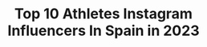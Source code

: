 ---
title: Top 10 Athletes Instagram Influencers In Spain in 2023
description: >-
  Find top athletes Instagram influencers in Spain in 2023. Most popular hashtags: #lifestyle #sport #entrenamiento.
platform: Instagram
hits: 197
text_top: Analyze the most popular Instagram influencers on inBeat.
text_bottom: Our search engine has 197 Instagram influencers like this in Spain for you to contact.
profiles:
  - username: "clgalicia"
    fullname: >-
      Clàudia Galicia Cotrina
    bio: >-
      🙋‍♀️ Skimo + MTB + Building Engineer 🎿 WorldChamps 🌈 🥇🥇🥈🥈🥈🥈🥉 💥 National Champs 🥇x 13 🚲 + 🎿 🚵‍♀️ 🥈 European Champ XCM 🤩 Megamo & Dynafit athlete Team
    location: "Spain"
    followers: 36936
    engagement: 1103
    commentsToLikes: 0.054231
    id: ck13bj44qvnie0i19h553kd52
    verified: false
    hashtags: "#megamopulse, #megamoteam"
  - username: "heldernunes78"
    fullname: >-
      Helder Pereira Nunes
    bio: >-
      Red Bull Athlete💥 Fútbol Club Barcelona 🏒7️⃣8️⃣ Seleção Nacional 🏒 contacto: 📩
    location: "Spain"
    followers: 41504
    engagement: 763
    commentsToLikes: 0.059097
    id: ck0u95uk995it0i193wk9k2da
    verified: true
    hashtags: "#paibabado, #1ano, #dateasas, #madeforwinners"
  - username: "miguelfitgym"
    fullname: >-
      ✨🥄MIGUELFITGYM🥄✨
    bio: >-
      #Cucharillapequeña Filosofía de Vida 💎@BiotechUSA Athlete💎 🇪🇸🏆IFBB🏆🇪🇸 💻Preparador físico online 📧miguelfitgym@gmail.com
    location: "Spain"
    followers: 31113
    engagement: 742
    commentsToLikes: 0.269624
    id: ckap9fjn2sgo50i78x2qin194
    verified: false
    hashtags: "#playa, #fitfam, #navarra, #cucharillapeque"
  - username: "paulita.workout"
    fullname: >-
      𝐏𝐚𝐮𝐥𝐚 𝐆𝐚𝐫𝐜í𝐚 🇪🇸🤸🏼‍♂️
    bio: >-
      STREET WORKOUT athlete. 1🏆Carnival Battles 2019. 10%dcto → “PAULITAH” @gymsailor 📚C.A.F.A.D📚 Madrid ✈️ VDÀ MI CANAL DE YOUTUBE ⬇️⬇️
    location: "Spain"
    followers: 14792
    engagement: 2700
    commentsToLikes: 0.084260
    id: ck6tkr1jy58my0j71ikhxnajn
    verified: false
    hashtags: "#fit, #gimnasio, #salud, #entrenamiento"
  - username: "guillemonz"
    fullname: >-
      Guille Monzón
    bio: >-
      🇪🇸🇨🇴🇺🇸 🔥@agon_gym athlete 🥶@myproteines embajador 🎧@grow.beats → ‘MONZON’ 🦍@powerbuilding_oficial 👇🏽40% dto. en MP👇🏽→ ‘MONZON’
    location: "Spain"
    followers: 42054
    engagement: 1778
    commentsToLikes: 0.157080
    id: ck6tkqq1e57zs0j71x0tpxv5h
    verified: false
    hashtags: "#bodybuilding, #fitness, #bodytransformation, #sixpack"
  - username: "cristhewanted"
    fullname: >-
      CRISTINA SASETA
    bio: >-
      Athlete 100m Sprinter, 1st of Spain Miss La Rioja 2018 Reina Belleza La Rioja 2018 Madrid, Spain
    location: "Spain"
    followers: 8201
    engagement: 1536
    commentsToLikes: 0.054323
    id: ckaoyslciiw4c0i7854z5a0w3
    verified: false
    hashtags: ""
  - username: "coachedbylevi"
    fullname: >-
      L E V I   D E B R U Y N E ®
    bio: >-
      🔑 BECOME THE BEST VERSION OF YOURSELF 👨🏻‍💻 Coaching & Personal Training 🧬 Master of science in Health 🌱 Lifetime natural 🏆 IFBB Athlete 👇🏽 MORE
    location: "Spain"
    followers: 8726
    engagement: 792
    commentsToLikes: 0.129450
    id: ck5zo5afdpsig0i14by2iqo91
    verified: false
    hashtags: "#gunshow, #stayactive, #vision"
  - username: "virginiatr6"
    fullname: >-
      virginia torrecilla
    bio: >-
      Jugadora del @atletifemenino y la @sefutbolfem ⚽️ Mallorca/Madrid.📍 Twtter: @virginiiiaTr Athlete: @adidas_es
    location: "Spain"
    followers: 109279
    engagement: 1303
    commentsToLikes: 0.014314
    id: ck55kwbxe08vg0i11t87znt4j
    verified: true
    hashtags: "#todollegatodopasa, #nuncadejesdecreer, #unveranodiferente, #todoloquetengoestuyo"
  - username: "ibiarge1"
    fullname: >-
      Iván Biarge
    bio: >-
      ⚽️ Jugador del @levanteud 🧤 @spfutbol Athlete 📝 @proneosports 📍 Huesca / Valencia / Salou
    location: "Spain"
    followers: 2557
    engagement: 3204
    commentsToLikes: 0.052937
    id: ck6tz64ud7uay0j71v05rte9n
    verified: false
    hashtags: "#spfutbol, #proneosports, #sdhuesca, #fssr"
  - username: "mapivd"
    fullname: >-
      Mari Paz Vilas
    bio: >-
      Futbolista profesional @realbetisfem |@sefutbol Puma athlete @pumafootball Twitter @maripaz_vilas Management:@futbolcore Fisioterapeuta/Readaptadora
    location: "Spain"
    followers: 26547
    engagement: 528
    commentsToLikes: 0.045283
    id: ck5hfnmk7ycrd0i11onx20534
    verified: true
    hashtags: "#futfem, #betisf, #mp10, #workhard"
---